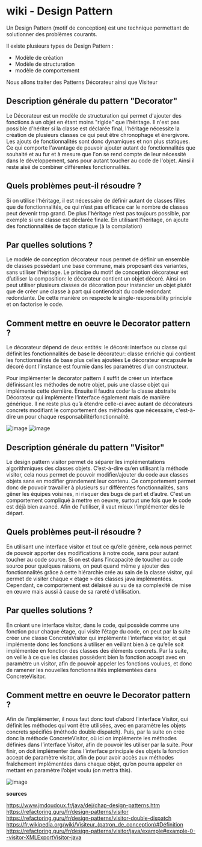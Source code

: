 # wiki - Design Pattern

Un Design Pattern (motif de conception) est une technique permettant de solutionner des problèmes courants. 

Il existe plusieurs types de Design Pattern :
  - Modèle de création
  - Modèle de structuration
  - modèle de comportement 
 
Nous allons traiter des Patterns Décorateur ainsi que Visiteur

## Description générale du pattern "Decorator"
Le Décorateur est un modèle de structuration qui permet d'ajouter des fonctions à un objet en étant moins "rigide" que l'héritage. Il n'est pas possible d'hériter si la classe est déclarée final, l'héritage nécessite la création de plusieurs classes ce qui peut être chronophage et énergivore. Les ajouts de fonctionnalités sont donc dynamiques et non plus statiques. Ce qui comporte l'avantage de pouvoir ajouter autant de fonctionnalités que souhaité et au fur et à mesure que l'on se rend compte de leur nécessité dans le développement, sans pour autant toucher au code de l'objet. Ainsi il reste aisé de combiner différentes fonctionnalités.

## Quels problèmes peut-il résoudre ?
Si on utilise l’héritage, il est nécessaire de définir autant de classes filles que de fonctionnalités, ce qui n’est pas efficace car le nombre de classes peut devenir trop grand. De plus l'héritage n’est pas toujours possible, par exemple si une classe est déclarée finale. En utilisant l’héritage, on ajoute des fonctionnalités de façon statique (à la compilation) 

## Par quelles solutions ?
Le modèle de conception décorateur nous permet de définir un ensemble de classes possédant une base commune, mais proposant des variantes, sans utiliser l’héritage.
Le principe du motif de conception décorateur est d’utiliser la composition: le décorateur contient un objet décoré. Ainsi on peut utiliser plusieurs classes de décoration pour instancier un objet plutôt que de créer une classe à part qui contiendrait du code redondant redondante. De cette manière on respecte le single-responsibility principle et on factorise le code.

## Comment mettre en oeuvre le Decorator pattern ?
Le décorateur dépend de deux entités:
le décoré: interface ou classe qui définit les fonctionnalités de base
le décorateur: classe enrichie qui contient les fonctionnalités de base plus celles ajoutées
Le décorateur encapsule le décoré dont l’instance est fournie dans les paramètres d’un constructeur. 

Pour implémenter le decorator pattern il suffit de créer un interface définissant les méthodes de notre objet, puis une classe objet qui implémente cette dernière. Ensuite il faudra coder la classe abstraite Décorateur qui implémente l’interface également mais de manière générique. Il ne reste plus qu’à étendre celle-ci avec autant de décorateurs concrets modifiant le comportement des méthodes que nécessaire, c'est-à-dire un pour chaque responsabilité/fonctionnalité. 


![image](https://user-images.githubusercontent.com/92160495/205003693-4cbfe6aa-d4a3-4ee3-90c6-b3c6a26d90f4.png)
![image](https://refactoring.guru/images/patterns/diagrams/decorator/structure.png)



## Description générale du pattern "Visitor"
Le design pattern visitor permet de séparer les implémentations algorithmiques des classes objets. C’est-à-dire qu’en utilisant la méthode visitor, cela nous permet de pouvoir modifier/ajouter du code aux classes objets sans en modifier grandement leur contenu. Ce comportement permet donc de pouvoir travailler à plusieurs sur différentes fonctionnalités, sans gêner les équipes voisines, ni risquer des bugs de part et d’autre. C'est un comportement compliqué à mettre en oeuvre, surtout une fois que le code est déjà bien avancé. Afin de l'utiliser, il vaut mieux l'implémenter dès le départ.

## Quels problèmes peut-il résoudre ?
En utilisant une interface visitor et tout ce qu’elle génère, cela nous permet de pouvoir apporter des modifications à notre code, sans pour autant toucher au code source. Si on est dans l’incapacité de toucher au code source pour quelques raisons, on peut quand même y ajouter des fonctionnalités grâce à cette hiérarchie crée au sain de la classe visitor, qui permet de visiter chaque « étage » des classes java implémentées. Cependant, ce comportement est délaissé au vu de sa complexité de mise en œuvre mais aussi à cause de sa rareté d’utilisation.

## Par quelles solutions ?
En créant une interface visitor, dans le code, qui possède comme une fonction pour chaque étage, qui visite l’étage du code, on peut par la suite créer une classe ConcreteVisitor qui implémente l’interface visitor, et qui implémente donc les fonctions à utiliser en veillant bien à ce qu’elle soit implémentée en fonction des classes des éléments concrets. Par la suite, on veille à ce que les classes possèdent bien la fonction accept avec en paramètre un visitor, afin de pouvoir appeler les fonctions voulues, et donc de ramener les nouvelles fonctionnalités implémentées dans ConcreteVisitor.

## Comment mettre en oeuvre le Decorator pattern ?
Afin de l’implémenter, il nous faut donc tout d’abord l’interface Visitor, qui définit les méthodes qui vont être utilisées, avec en paramètre les objets concrets spécifiés (méthode double dispatch). Puis, par la suite on crée donc la méthode ConcreteVisitor, où ici on implémente les méthodes définies dans l’interface Visitor, afin de pouvoir les utiliser par la suite. Pour finir, on doit implémenter dans l’interface principale des objets la fonction accept de paramètre visitor, afin de pour avoir accès aux méthodes fraîchement implémentées dans chaque objet, qu’on pourra appeler en mettant en paramètre l’objet voulu (on mettra this).

![image](https://refactoring.guru/images/patterns/diagrams/visitor/structure-fr.png?id=41414651c6e0a43124f0485eb4169bf2)

**sources** 

https://www.jmdoudoux.fr/java/dej/chap-design-patterns.htm
https://refactoring.guru/fr/design-patterns/visitor
https://refactoring.guru/fr/design-patterns/visitor-double-dispatch
https://fr.wikipedia.org/wiki/Visiteur_(patron_de_conception)#Définition
https://refactoring.guru/fr/design-patterns/visitor/java/example#example-0--visitor-XMLExportVisitor-java
